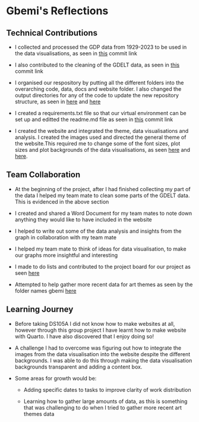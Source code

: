 # Gbemi's Reflections

## Technical Contributions

-   I collected and processed the GDP data from 1929-2023 to be used in the data visualisations, as seen in [this](https://github.com/lse-ds105/ds105a-2024-project-data_dazzlers/commit/2b7d65f0fef0fef7348389481766b7390f2a6bed) commit link

-   I also contributed to the cleaning of the GDELT data, as seen in [this](https://github.com/lse-ds105/ds105a-2024-project-data_dazzlers/commit/994270ae1d75c49d380aff49bac9fea7a2080472) commit link

-   I organised our respository by putting all the different folders into the overarching code, data, docs and website folder. I also changed the output directories for any of the code to update the new repository structure, as seen in [here](https://github.com/lse-ds105/ds105a-2024-project-data_dazzlers/commit/456afa3f5522438460f3196977d5888abe3e66ae) and [here](https://github.com/lse-ds105/ds105a-2024-project-data_dazzlers/commit/dceecc2cc317b5d4ecb069cf294d140b22a0a6b0)

-   I created a requirements.txt file so that our virtual environment can be set up and editted the readme.md file as seen in [this](https://github.com/lse-ds105/ds105a-2024-project-data_dazzlers/commit/791828f45efe34b1ee92c6acc5b7d4b79f21d4b5) commit link

-   I created the website and integrated the theme, data visualisations and analysis. I created the images used and directed the general theme of the website.This required me to change some of the font sizes, plot sizes and plot backgrounds of the data visualisations, as seen [here](https://github.com/lse-ds105/ds105a-2024-project-data_dazzlers/commit/f54fed073f50cbaa9033cc3a49209d5f9b8d9f28) and [here](https://github.com/lse-ds105/ds105a-2024-project-data_dazzlers/commit/049a642bc6faabd6d2e36bdc0932abadb464a474).

## Team Collaboration

-   At the beginning of the project, after I had finished collecting my part of the data I helped my team mate to clean some parts of the GDELT data. This is evidenced in the above section

-   I created and shared a Word Document for my team mates to note down anything they would like to have included in the website

-   I helped to write out some of the data analysis and insights from the graph in collaboration with my team mate

-   I helped my team mate to think of ideas for data visualisation, to make our graphs more insightful and interesting

-   I made to do lists and contributed to the project board for our project as seen [here](https://github.com/lse-ds105/ds105a-2024-project-data_dazzlers/commit/90d049d569f39b2dd31373cbf3e9b923d59e3177)

-   Attempted to help gather more recent data for art themes as seen by the folder names gbemi [here](https://github.com/lse-ds105/ds105a-2024-project-data_dazzlers/commit/83e0302a4194196b04872a0049a9647d6aad87bf)

## Learning Journey

-   Before taking DS105A I did not know how to make websites at all, however through this group project I have learnt how to make website with Quarto. I have also discovered that I enjoy doing so!

-   A challenge I had to overcome was figuring out how to integrate the images from the data visualisation into the website despite the different backgrounds. I was able to do this through making the data visualisation backgrounds transparent and adding a content box.

-   Some areas for growth would be:

    -   Adding specific dates to tasks to improve clarity of work distribution

    -   Learning how to gather large amounts of data, as this is something that was challenging to do when I tried to gather more recent art themes data